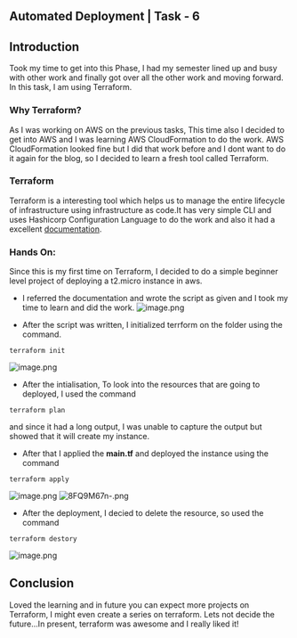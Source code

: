 ## Automated Deployment | Task - 6

## Introduction
Took my time to get into this Phase, I had my semester lined up and busy with other work and finally got over all the other work and moving forward. In this task, I am using Terraform. 

### Why Terraform?
As I was working on AWS on the previous tasks, This time also I decided to get into AWS and I was learning AWS CloudFormation to do the work. AWS CloudFormation looked fine but I did that work before and I dont want to do it again for the blog, so I decided to learn a fresh tool called Terraform.

### Terraform 
Terraform is a interesting tool which helps us to manage the entire lifecycle of infrastructure using infrastructure as code.It has very simple CLI and uses Hashicorp Configuration Language to do the work and also it had a excellent [documentation](https://www.terraform.io/docs/).

### Hands On:
Since this is my first time on Terraform, I decided to do a simple beginner level project of deploying a t2.micro instance in aws.

- I referred the documentation and wrote the script as given and I took my time to learn and did the work.
![image.png](https://cdn.hashnode.com/res/hashnode/image/upload/v1628841067647/hSADzNmjU.png)

- After the script was written, I initialized terrform on the folder using the command.
```
terraform init
```
![image.png](https://cdn.hashnode.com/res/hashnode/image/upload/v1628841167696/Mqhv0IC-c.png)

- After the intialisation, To look into the resources that are going to deployed, I used the command
```
terraform plan
```
and since it had a long output, I was unable to capture the output but showed that it will create my instance.

- After that I applied the **main.tf** and deployed the instance using the command
```
terraform apply
```
![image.png](https://cdn.hashnode.com/res/hashnode/image/upload/v1628842372365/t5asoUj3k.png)
![8FQ9M67n-.png](https://cdn.hashnode.com/res/hashnode/image/upload/v1628842863028/_KUEbhYoQ.png)

- After the deployment, I decied to delete the resource, so used the command
```
terraform destory
```
![image.png](https://cdn.hashnode.com/res/hashnode/image/upload/v1628842697429/FY5McZv6u.png)
 

## Conclusion
Loved the learning and in future you can expect more projects on Terraform, I might even create a series on terraform. Lets not decide the future...In present, terraform was awesome and I really liked it!